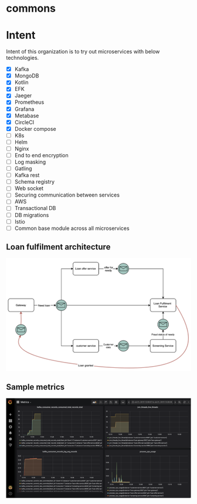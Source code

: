 # commons

# Intent
Intent of this organization is to try out microservices with below technologies.

- [x] Kafka
- [x] MongoDB
- [x] Kotlin
- [x] EFK
- [x] Jaeger
- [x] Prometheus
- [x] Grafana
- [x] Metabase
- [x] CircleCI
- [x] Docker compose
- [ ] K8s
- [ ] Helm
- [ ] Nginx
- [ ] End to end encryption
- [ ] Log masking
- [ ] Gatling
- [ ] Kafka rest
- [ ] Schema registry
- [ ] Web socket
- [ ] Securing communication between services
- [ ] AWS
- [ ] Transactional DB
- [ ] DB migrations
- [ ] Istio
- [ ] Common base module across all microservices

## Loan fulfilment architecture

![alt text](https://github.com/loanfulfilment/commons/blob/master/docs/LoanFulfilment.png)

## Sample metrics

![alt text](https://github.com/loanfulfilment/commons/blob/master/docs/sample_grafana_metrics.png)
